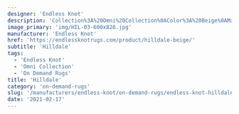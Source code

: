 ```yaml
---
designer: 'Endless Knot'
description: 'Collection%3A%20Omni%20Collection%0AColor%3A%20Beige%0AMaterial%3A%20100%25%20WoolPile%3A%201/4%22Width%3A%2013%272%22Style%3A%20GeometricPattern%20Repeat%3A%20N/A'
image_primary: 'img/HIL-03-600x826.jpg'
manufacturer: 'Endless Knot'
href: 'https://endlessknotrugs.com/product/hilldale-beige/'
subtitle: 'Hilldale'
tags:
  - 'Endless Knot'
  - 'Omni Collection'
  - 'On Demand Rugs'
title: 'Hilldale'
category: 'on-demand-rugs'
slug: '/manufacturers/endless-knot/on-demand-rugs/endless-knot-hilldale'
date: '2021-02-17'
---
```

